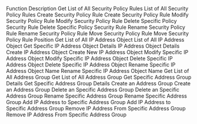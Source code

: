 Function	Description
Get List of All Security Policy Rules	List of All Security Policy Rules
Create Security Policy Rule	Create Security Policy Rule
Modify Security Policy Rule	Modify Security Policy Rule
Delete Specific Policy Security Rule	Delete Specific Policy Security Rule
Rename Security Policy Rule	Rename Security Policy Rule
Move Security Policy Rule	Move Security Policy Rule Position
Get List of All IP Address Object	List of All IP Address Object
Get Specific IP Address Object Details	IP Address Object Details
Create IP Address Object	Create New IP Address Object
Modify Specific IP Address Object	Modify Specific IP Address Object
Delete Specific IP Address Object	Delete Specific IP Address Object
Rename Specific IP Address Object Name	Rename Specific IP Address Object Name
Get List of All Address Group	Get List of All Address Group
Get Specific Address Group Details	Get Specific Address Group Details
Create an Address Group	Create an Address Group
Delete an Specific Address Group	Delete an Specific Address Group
Rename Specific Address Group	Rename Specific Address Group
Add IP Address to Specific Address Group	Add IP Address to Specific Address Group
Remove IP Address From Specific Address Group	Remove IP Address From Specific Address Group
